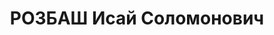 ---
title: РОЗБАШ Исай Соломонович
description: 'Род. в июне 1911, Витебская обл., Сенен. р-н, с. Оболь, еврей, обр.:
  низшее, член ВКП(б) с 1932 по 1937. Проживал: г. Днепропетровск, ул. Исполкомовская,
  3 - 10. Директор Дворца пионеров г.Днепропетровска

  Арестован 29.10.1937. Обв. по ст. 54-8, 11 УК УССР. Приговор: выездная сессия ВК
  ВС СССР, 13.01.1938 – ВМН с конфискацией имущества. Расстрелян 14.01.1938, г.Киев.

  Реабилитирован Прокуратурой СССР 28.06.1991'
---